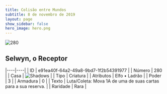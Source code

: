 ```yaml
---
title: Colisão entre Mundos
subtitle: 8 de novembro de 2019
layout: page
show_sidebar: false
hero_image: hero.png
---
```


![280](https://cdn.keyforgegame.com/media/card_front/pt/452_280_7GJ6RPFR59G2_pt.png)

## Selwyn, o Receptor

|----|----|
| ID | e91ea40f-64a2-49a8-9bd7-1f2b54391977 |
| Número | 280 |
| Casa | ![Shadows](https://archonarcana.com/images/thumb/e/ee/Shadows.png/22px-Shadows.png "Sombras") |
| Tipo | Criatura |
| Atributos | Elfo • Ladrão |
| Poder | 3 |
| Armadura | 0 |
| Texto | Luta/Coleta: Mova 1A de uma de suas cartas para a sua reserva. |
| Raridade | Rara |

